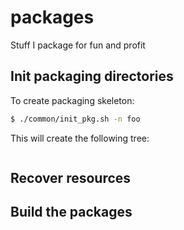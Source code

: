 # packages

Stuff I package for fun and profit

## Init packaging directories

To create packaging skeleton:

```bash
$ ./common/init_pkg.sh -n foo
```

This will create the following tree:

```
```

## Recover resources

## Build the packages
